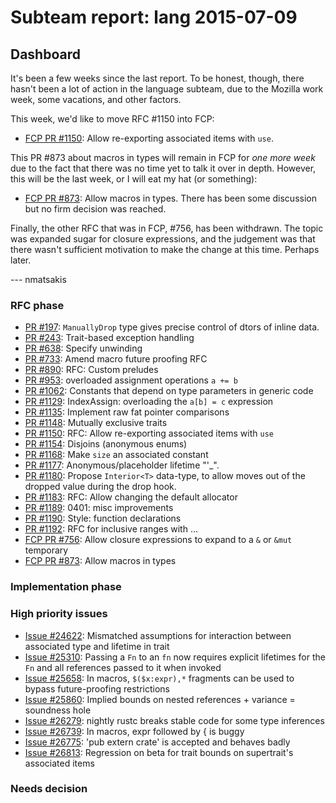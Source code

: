 # Subteam report: lang 2015-07-09

## Dashboard

It's been a few weeks since the last report. To be honest, though,
there hasn't been a lot of action in the language subteam, due to the
Mozilla work week, some vacations, and other factors.

This week, we'd like to move RFC #1150 into FCP:

- [FCP PR #1150](https://github.com/rust-lang/rfcs/pull/1150): Allow
  re-exporting associated items with `use`.

This PR #873 about macros in types will remain in FCP for *one more
week* due to the fact that there was no time yet to talk it over in
depth. However, this will be the last week, or I will eat my hat (or
something):

- [FCP PR #873](https://github.com/rust-lang/rfcs/pull/873): Allow
  macros in types. There has been some discussion but no firm decision
  was reached.

Finally, the other RFC that was in FCP, #756, has been withdrawn.  The
topic was expanded sugar for closure expressions, and the judgement
was that there wasn't sufficient motivation to make the change at this
time. Perhaps later.

--- nmatsakis


### RFC phase

- [PR #197](https://github.com/rust-lang/rfcs/pull/197):
  `ManuallyDrop` type gives precise control of dtors of inline data.
- [PR #243](https://github.com/rust-lang/rfcs/pull/243):
  Trait-based exception handling
- [PR #638](https://github.com/rust-lang/rfcs/pull/638):
  Specify unwinding
- [PR #733](https://github.com/rust-lang/rfcs/pull/733):
  Amend macro future proofing RFC
- [PR #890](https://github.com/rust-lang/rfcs/pull/890):
  RFC: Custom preludes
- [PR #953](https://github.com/rust-lang/rfcs/pull/953):
  overloaded assignment operations `a += b`
- [PR #1062](https://github.com/rust-lang/rfcs/pull/1062):
  Constants that depend on type parameters in generic code
- [PR #1129](https://github.com/rust-lang/rfcs/pull/1129):
  IndexAssign: overloading the `a[b] = c` expression
- [PR #1135](https://github.com/rust-lang/rfcs/pull/1135):
  Implement raw fat pointer comparisons
- [PR #1148](https://github.com/rust-lang/rfcs/pull/1148):
  Mutually exclusive traits
- [PR #1150](https://github.com/rust-lang/rfcs/pull/1150):
  RFC: Allow re-exporting associated items with `use`
- [PR #1154](https://github.com/rust-lang/rfcs/pull/1154):
  Disjoins (anonymous enums)
- [PR #1168](https://github.com/rust-lang/rfcs/pull/1168):
  Make `size` an associated constant
- [PR #1177](https://github.com/rust-lang/rfcs/pull/1177):
  Anonymous/placeholder lifetime "'_".
- [PR #1180](https://github.com/rust-lang/rfcs/pull/1180):
  Propose `Interior<T>` data-type, to allow moves out of the dropped value during the drop hook.
- [PR #1183](https://github.com/rust-lang/rfcs/pull/1183):
  RFC: Allow changing the default allocator
- [PR #1189](https://github.com/rust-lang/rfcs/pull/1189):
  0401: misc improvements
- [PR #1190](https://github.com/rust-lang/rfcs/pull/1190):
  Style: function declarations
- [PR #1192](https://github.com/rust-lang/rfcs/pull/1192):
  RFC for inclusive ranges with ...
- [FCP PR #756](https://github.com/rust-lang/rfcs/pull/756):
  Allow closure expressions to expand to a `&` or `&mut` temporary
- [FCP PR #873](https://github.com/rust-lang/rfcs/pull/873):
  Allow macros in types

### Implementation phase


### High priority issues

- [Issue #24622](https://github.com/rust-lang/rust/issues/24622):
  Mismatched assumptions for interaction between associated type and lifetime in trait
- [Issue #25310](https://github.com/rust-lang/rust/issues/25310):
  Passing a `Fn` to an `fn` now requires explicit lifetimes for the `Fn` and all references passed to it when invoked
- [Issue #25658](https://github.com/rust-lang/rust/issues/25658):
  In macros, `$($x:expr),*` fragments can be used to bypass future-proofing restrictions
- [Issue #25860](https://github.com/rust-lang/rust/issues/25860):
  Implied bounds on nested references + variance = soundness hole
- [Issue #26279](https://github.com/rust-lang/rust/issues/26279):
  nightly rustc breaks stable code for some type inferences
- [Issue #26739](https://github.com/rust-lang/rust/issues/26739):
  In macros, expr followed by { is buggy
- [Issue #26775](https://github.com/rust-lang/rust/issues/26775):
  'pub extern crate' is accepted and behaves badly
- [Issue #26813](https://github.com/rust-lang/rust/issues/26813):
  Regression on beta for trait bounds on supertrait's associated items

### Needs decision

